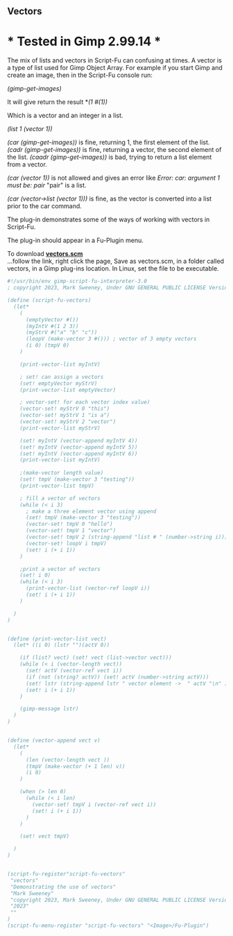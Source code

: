 ## Vectors

# * Tested in Gimp 2.99.14 *

The mix of lists and vectors in Script-Fu can confusing at times.  A vector is a type of list used for Gimp Object Array. For example if you start Gimp and create an image, then in the Script-Fu console run:   
  
*(gimp-get-images)*  

It will give return the result **(1 #(1))*  

Which is a vector and an integer in a list.  

*(list 1 (vector 1))*

*(car (gimp-get-images))* is fine, returning 1, the first element of the list.
*(cadr (gimp-get-images))* is fine, returning a vector, the second element of the list.
*(caadr (gimp-get-images))* is bad, trying to return a list element from a vector.

*(car (vector 1))* is not allowed and gives an error like _Error: car: argument 1 must be: pair_ "pair" is a list.  

*(car (vector->list (vector 1)))* is fine, as the vector is converted into a list prior to the car command.

The plug-in demonstrates some of the ways of working with vectors in Script-Fu.  
  
The plug-in should appear in a Fu-Plugin menu.  
  
To download [**vectors.scm**](https://raw.githubusercontent.com/script-fu/script-fu.github.io/main/plug-ins/vectors/vectors.scm)  
...follow the link, right click the page, Save as vectors.scm, in a folder called vectors, in a Gimp plug-ins location.  In Linux, set the file to be executable.
   
   

```scheme
#!/usr/bin/env gimp-script-fu-interpreter-3.0
; copyright 2023, Mark Sweeney, Under GNU GENERAL PUBLIC LICENSE Version 3"

(define (script-fu-vectors)
  (let*
    (
      (emptyVector #())
      (myIntV #(1 2 3))
      (myStrV #("a" "b" "c"))
      (loopV (make-vector 3 #())) ; vector of 3 empty vectors
      (i 0) (tmpV 0)
    )

    (print-vector-list myIntV)

    ; set! can assign a vectors
    (set! emptyVector myStrV)
    (print-vector-list emptyVector)

    ; vector-set! for each vector index value)
    (vector-set! myStrV 0 "this")
    (vector-set! myStrV 1 "is a")
    (vector-set! myStrV 2 "vector")
    (print-vector-list myStrV)

    (set! myIntV (vector-append myIntV 4))
    (set! myIntV (vector-append myIntV 5))
    (set! myIntV (vector-append myIntV 6))
    (print-vector-list myIntV)
    
    ;(make-vector length value)
    (set! tmpV (make-vector 3 "testing"))
    (print-vector-list tmpV)

    ; fill a vector of vectors
    (while (< i 3)
      ; make a three element vector using append
      (set! tmpV (make-vector 3 "testing"))
      (vector-set! tmpV 0 "hello")
      (vector-set! tmpV 1 "vector")
      (vector-set! tmpV 2 (string-append "list # " (number->string i)))
      (vector-set! loopV i tmpV)
      (set! i (+ i 1))
    )

    ;print a vector of vectors
    (set! i 0)
    (while (< i 3)
      (print-vector-list (vector-ref loopV i))
      (set! i (+ i 1))
    )

  )
)


(define (print-vector-list vect)
  (let* ((i 0) (lstr "")(actV 0))

    (if (list? vect) (set! vect (list->vector vect)))
    (while (< i (vector-length vect))
      (set! actV (vector-ref vect i))
      (if (not (string? actV)) (set! actV (number->string actV)))
      (set! lstr (string-append lstr " vector element ->  " actV "\n" ))
      (set! i (+ i 1))
    )

    (gimp-message lstr)
  )
)


(define (vector-append vect v)
  (let*
    (
      (len (vector-length vect ))
      (tmpV (make-vector (+ 1 len) v))
      (i 0)
    )

    (when (> len 0)
      (while (< i len)
        (vector-set! tmpV i (vector-ref vect i))
        (set! i (+ i 1))
      )
    )

    (set! vect tmpV)

  )
)


(script-fu-register"script-fu-vectors"
 "vectors" 
 "Demonstrating the use of vectors" 
 "Mark Sweeney"
 "copyright 2023, Mark Sweeney, Under GNU GENERAL PUBLIC LICENSE Version 3"
 "2023"
 ""
)
(script-fu-menu-register "script-fu-vectors" "<Image>/Fu-Plugin")



```